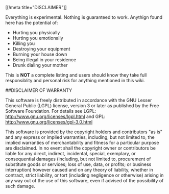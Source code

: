 [[!meta title="DISCLAIMER"]]



Everything is experimental.  Nothing is guaranteed to work.  Anythign found here has the potential of:

* Hurting you physically
* Hurting you emotionally
* Killing you
* Destroying your equipment
* Burning your house down
* Being illegal in your residence
* Drunk dialing your mother


This is **NOT** a complete listing and users should know they take full responsiblity and personal risk for anything mentioned in this wiki.


##DISCLAIMER OF WARRANTY

  This software is freely distributed in accordance with
the GNU Lesser General Public (LGPL) license, version 3 or later
as published by the Free Software Foundation.
For details see LGPL: http://www.gnu.org/licenses/lgpl.html
and GPL: http://www.gnu.org/licenses/gpl-3.0.html

  This software is provided by the copyright holders and contributors "as is"
and any express or implied warranties, including, but not limited to, the
implied warranties of merchantability and fitness for a particular purpose
are disclaimed. In no event shall the copyright owner or contributors be
liable for any direct, indirect, incidental, special, exemplary, or
consequential damages (including, but not limited to, procurement of
substitute goods or services; loss of use, data, or profits; or business
interruption) however caused and on any theory of liability, whether in
contract, strict liability, or tort (including negligence or otherwise)
arising in any way out of the use of this software, even if advised of the
possibility of such damage. 
